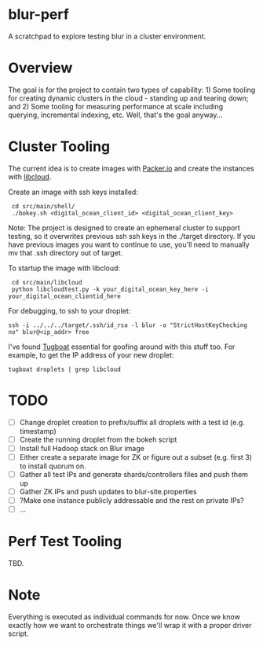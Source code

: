 blur-perf
=========

A scratchpad to explore testing blur in a cluster environment.

Overview
=========
The goal is for the project to contain two types of capability: 1) Some tooling for creating dynamic clusters in the cloud - standing up and tearing down; and 2) Some tooling for measuring performance at scale including querying, incremental indexing, etc.  Well, that's the goal anyway...

Cluster Tooling
=========
The current idea is to create images with [Packer.io](http://www.packer.io/) and create the instances with [libcloud](http://libcloud.apache.org/).  

Create an image with ssh keys installed:
```
 cd src/main/shell/
 ./bokey.sh <digital_ocean_client_id> <digital_ocean_client_key>
 ```
 
Note: The project is designed to create an ephemeral cluster to support testing, so it overwrites previous ssh 
      ssh keys in the ./target directory.  If you have previous images you want to continue to use, you'll need
      to manually mv that .ssh directory out of target.

To startup the image with libcloud:
```
 cd src/main/libcloud
 python libcloudtest.py -k your_digital_ocean_key_here -i your_digital_ocean_clientid_here
```

For debugging, to ssh to your droplet:
```
ssh -i ../../../target/.ssh/id_rsa -l blur -o "StrictHostKeyChecking no" blur@<ip_addr> free
```

I've found [Tugboat](https://github.com/pearkes/tugboat) essential for goofing around with this stuff too.  For example, to get the IP address of your new droplet:

```
tugboat droplets | grep libcloud
```

TODO 
========
- [ ] Change droplet creation to prefix/suffix all droplets with a test id (e.g. timestamp)
- [ ] Create the running droplet from the bokeh script
- [ ] Install full Hadoop stack on Blur image
- [ ] Either create a separate image for ZK or figure out a subset (e.g. first 3) to install quorum on.
- [ ] Gather all test IPs and generate shards/controllers files and push them up
- [ ] Gather ZK IPs and push updates to blur-site.properties
- [ ] ?Make one instance publicly addressable and the rest on private IPs?
- [ ] ...

Perf Test Tooling
=========
TBD.


Note
=========
Everything is executed as individual commands for now.  Once we know exactly how we want to
orchestrate things we'll wrap it with a proper driver script.
